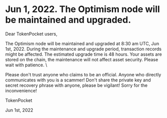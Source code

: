 # Jun 1, 2022. The Optimism node will be maintained and upgraded.

Dear TokenPocket users,



The Optimism node will be maintained and upgraded at 8:30 am UTC, Jun 1st, 2022. During the maintenance and upgrade period, transaction records might be affected. The estimated upgrade time is 48 hours. Your assets are stored on the chain, the maintenance will not affect asset security. Please wait with patience. \


Please don't trust anyone who claims to be an official. Anyone who directly communicates with you is a scammer! Don't share the private key and secret recovery phrase with anyone, please be vigilant! Sorry for the inconvenience!



TokenPocket&#x20;

Jun 1st, 2022
